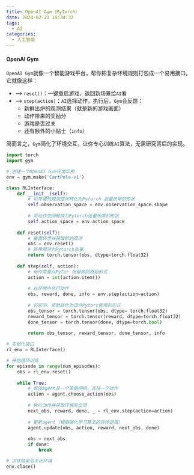 ```yaml
---
title: OpenAI Gym（PyTorch）
date: 2024-02-21 19:34:32
tags:
  - AI
categories:
  - 人工智能
---
```


#### OpenAI Gym

`OpenAI Gym`就像一个智能游戏平台，帮你把复杂环境规则打包成一个易用接口。它就像这样：
- ——> `reset()`：一键重启游戏，返回新场景给`AI`看
- ——> `step(action)`：`AI`选择动作，执行后，`Gym`会反馈：
    - 新鲜出炉的观测结果（就是新的游戏画面）
    - 动作带来的奖励分
    - 游戏是否过关
    - 还有额外的小贴士（`info`）

简而言之，`Gym`简化了环境交互，让你专心训练`AI`算法，无需研究背后的实现。

```python
import torch
import gym

# 创建一个OpenAI Gym环境实例
env = gym.make('CartPole-v1')

class RLInterface:
    def __init__(self):
        # 将环境的观测空间转化为Pytorch 张量所需的形状
        self.observation_space = env.observation_space.shape
        
        # 将动作空间转换为Pytorch张量所需的形状
        self.action_space = env.action_space
    
    def reset(self):
        # 重置环境并获取新的观测
        obs = env.reset()
        # 转换观测为Pytorch张量
        return torch.tensor(obs, dtype=torch.float32)
    
    def step(self, action):
        # 动作需要从PyTor 张量转回原始形式
        action = int(action.item())
        
        # 在环境中执行动作
        obs, reward, done, info = env.step(action=action)
        
        # 将观测、奖励转化为适合Pytorc使用的形式
        obs_tensor = torch.tensor(obs, dtype= torch.float32)
        reward_tensor = torch.tensor(reward, dtype=torch.float32)
        done_tensor = torch.tensor(done, dtype=torch.bool)
        
        return obs_tensor, reward_tensor, done_tensor, info

# 实例化接口
rl_env = RLInterface()

# 开始循环训练
for episode in range(num_episodes):
    obs = rl_env.reset()
    
    while True:
        # 假设Agent是一个策略网络，选择一个动作
        action = agent.choose_action(obs)
        
        # 执行动作并获取环境的反馈
        next_obs, reward, done, _ = rl_env.step(action=action)
        
        # 更新agent（根据强化学习算法的具体逻辑）
        agent.update(obs, action, reward, next_obs, done)
        
        obs = next_obs
        if done:
            break

# 训练结束后关闭环境
env.close()
```